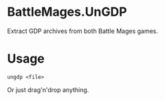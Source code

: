 # BattleMages.UnGDP
Extract GDP archives from both Battle Mages games.

# Usage

`ungdp <file>`

Or just drag'n'drop anything.
